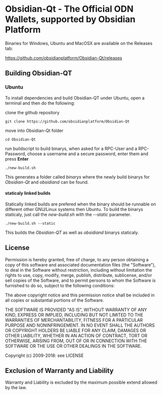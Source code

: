 # Obsidian-Qt - The Official ODN Wallets, supported by Obsidian Platform

Binaries for Windows, Ubuntu and MacOSX are available on the Releases tab:

https://github.com/obsidianplatform/Obsidian-Qt/releases


## Building Obsidian-QT
### Ubuntu
To install dependencies and build Obsidian-QT under Ubuntu,
open a terminal and then do the following:


clone the github repository
```
git clone https://github.com/obsidianplatform/Obsidian-Qt
```
move into Obsidian-Qt folder
```
cd Obsidian-Qt
```
run buildscript to build binarys,
when asked for a RPC-User and a RPC-Password,
choose a username and a secure password,
enter them and press **Enter**

```
./new-build.sh
```
This generates a folder called *binarys* where the newly build binarys for
*Obsidian-Qt* and *obsidiand* can be found.

#### staticaly linked builds
Statically linked builds are prefered when the binary should
be runnable on different other GNU/Linux systems then Ubuntu.
To build the binarys staticaly, just call the *new-build.sh*
with the *--static* parameter.
```
./new-build.sh --static
```
This builds the *Obsidian-QT* as well as *obsidiand* binarys staticaly.

## License

Permission is hereby granted, free of charge, to any person obtaining a copy
of this software and associated documentation files (the "Software"), to deal
in the Software without restriction, including without limitation the rights
to use, copy, modify, merge, publish, distribute, sublicense, and/or sell
copies of the Software, and to permit persons to whom the Software is
furnished to do so, subject to the following conditions:

The above copyright notice and this permission notice shall be included in
all copies or substantial portions of the Software.

THE SOFTWARE IS PROVIDED "AS IS", WITHOUT WARRANTY OF ANY KIND, EXPRESS OR
IMPLIED, INCLUDING BUT NOT LIMITED TO THE WARRANTIES OF MERCHANTABILITY,
FITNESS FOR A PARTICULAR PURPOSE AND NONINFRINGEMENT. IN NO EVENT SHALL THE
AUTHORS OR COPYRIGHT HOLDERS BE LIABLE FOR ANY CLAIM, DAMAGES OR OTHER
LIABILITY, WHETHER IN AN ACTION OF CONTRACT, TORT OR OTHERWISE, ARISING FROM,
OUT OF OR IN CONNECTION WITH THE SOFTWARE OR THE USE OR OTHER DEALINGS IN
THE SOFTWARE.

Copyright (c) 2009-2018: see LICENSE

## Exclusion of Warranty and Liability
Warranty and Liability is excluded by the maximum possible extend allowed by the law.
